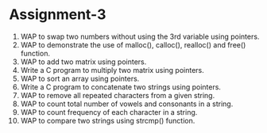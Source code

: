 # Assignment-3
1) WAP to swap two numbers without using the 3rd variable using pointers.
2) WAP to demonstrate the use of malloc(), calloc(), realloc() and free() function.
3) WAP to add two matrix using pointers.
4) Write a C program to multiply two matrix using pointers.
5) WAP to sort an array using pointers.
6) Write a C program to concatenate two strings using pointers.
7) WAP to remove all repeated characters from a given string.
8) WAP to count total number of vowels and consonants in a string.
9) WAP to count frequency of each character in a string.
10) WAP to compare two strings using strcmp() function.

